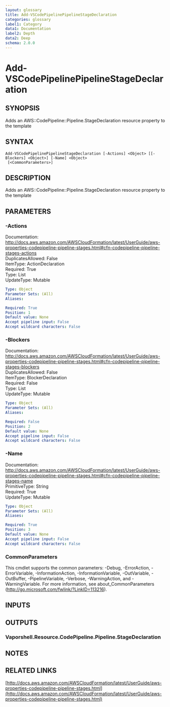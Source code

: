 ```yaml
---
layout: glossary
title: Add-VSCodePipelinePipelineStageDeclaration
categories: glossary
label1: Category
data1: Documentation
label2: Depth
data2: Deep
schema: 2.0.0
---
```


# Add-VSCodePipelinePipelineStageDeclaration

## SYNOPSIS
Adds an AWS::CodePipeline::Pipeline.StageDeclaration resource property to the template

## SYNTAX

```
Add-VSCodePipelinePipelineStageDeclaration [-Actions] <Object> [[-Blockers] <Object>] [-Name] <Object>
 [<CommonParameters>]
```

## DESCRIPTION
Adds an AWS::CodePipeline::Pipeline.StageDeclaration resource property to the template

## PARAMETERS

### -Actions
Documentation: http://docs.aws.amazon.com/AWSCloudFormation/latest/UserGuide/aws-properties-codepipeline-pipeline-stages.html#cfn-codepipeline-pipeline-stages-actions    
DuplicatesAllowed: False    
ItemType: ActionDeclaration    
Required: True    
Type: List    
UpdateType: Mutable

```yaml
Type: Object
Parameter Sets: (All)
Aliases:

Required: True
Position: 1
Default value: None
Accept pipeline input: False
Accept wildcard characters: False
```

### -Blockers
Documentation: http://docs.aws.amazon.com/AWSCloudFormation/latest/UserGuide/aws-properties-codepipeline-pipeline-stages.html#cfn-codepipeline-pipeline-stages-blockers    
DuplicatesAllowed: False    
ItemType: BlockerDeclaration    
Required: False    
Type: List    
UpdateType: Mutable

```yaml
Type: Object
Parameter Sets: (All)
Aliases:

Required: False
Position: 2
Default value: None
Accept pipeline input: False
Accept wildcard characters: False
```

### -Name
Documentation: http://docs.aws.amazon.com/AWSCloudFormation/latest/UserGuide/aws-properties-codepipeline-pipeline-stages.html#cfn-codepipeline-pipeline-stages-name    
PrimitiveType: String    
Required: True    
UpdateType: Mutable

```yaml
Type: Object
Parameter Sets: (All)
Aliases:

Required: True
Position: 3
Default value: None
Accept pipeline input: False
Accept wildcard characters: False
```

### CommonParameters
This cmdlet supports the common parameters: -Debug, -ErrorAction, -ErrorVariable, -InformationAction, -InformationVariable, -OutVariable, -OutBuffer, -PipelineVariable, -Verbose, -WarningAction, and -WarningVariable.
For more information, see about_CommonParameters (http://go.microsoft.com/fwlink/?LinkID=113216).

## INPUTS

## OUTPUTS

### Vaporshell.Resource.CodePipeline.Pipeline.StageDeclaration

## NOTES

## RELATED LINKS

[http://docs.aws.amazon.com/AWSCloudFormation/latest/UserGuide/aws-properties-codepipeline-pipeline-stages.html](http://docs.aws.amazon.com/AWSCloudFormation/latest/UserGuide/aws-properties-codepipeline-pipeline-stages.html)

